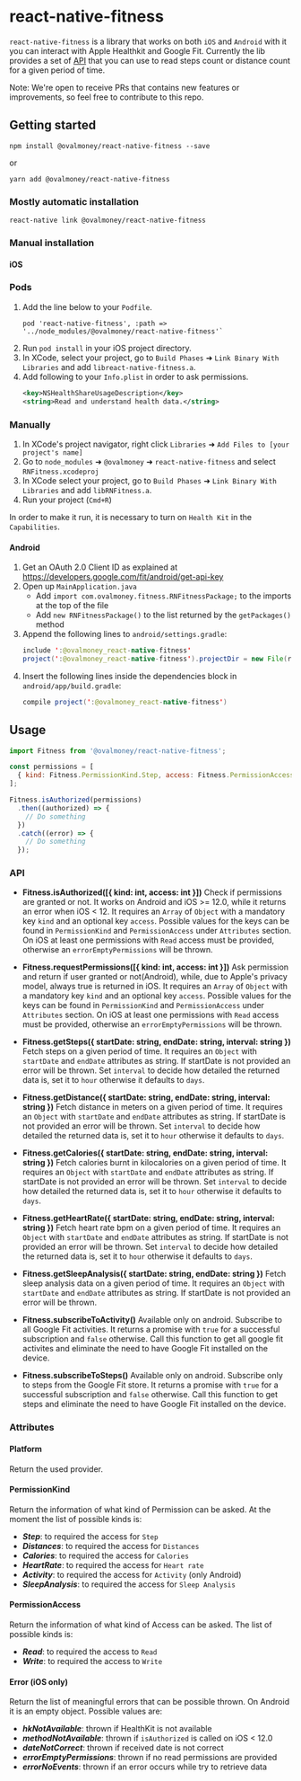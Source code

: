 
# react-native-fitness
`react-native-fitness` is a library that works on both `iOS` and `Android` with it you can interact with Apple Healthkit and Google Fit.
Currently the lib provides a set of [API](#API) that you can use to read steps count or distance count for a given period of time.

Note:
We're open to receive PRs that contains new features or improvements, so feel free to contribute to this repo.

## Getting started

`npm install @ovalmoney/react-native-fitness --save`

or

`yarn add @ovalmoney/react-native-fitness`

### Mostly automatic installation

`react-native link @ovalmoney/react-native-fitness`

### Manual installation


#### iOS

### Pods
1. Add the line below to your `Podfile`.
    ```pod
    pod 'react-native-fitness', :path => '../node_modules/@ovalmoney/react-native-fitness'`
    ```
2. Run `pod install` in your iOS project directory.
3. In XCode, select your project, go to `Build Phases` ➜ `Link Binary With Libraries` and add `libreact-native-fitness.a`.
4. Add following to your `Info.plist` in order to ask permissions.
    ```xml
    <key>NSHealthShareUsageDescription</key>
    <string>Read and understand health data.</string>
    ```

### Manually

1. In XCode's project navigator, right click `Libraries` ➜ `Add Files to [your project's name]`
2. Go to `node_modules` ➜ `@ovalmoney` ➜ `react-native-fitness` and select `RNFitness.xcodeproj`
3. In XCode select your project, go to `Build Phases` ➜ `Link Binary With Libraries` and add `libRNFitness.a`.
4. Run your project (`Cmd+R`)

In order to make it run, it is necessary to turn on `Health Kit` in the `Capabilities`.

#### Android
1. Get an OAuth 2.0 Client ID as explained at https://developers.google.com/fit/android/get-api-key
2. Open up `MainApplication.java`
    - Add `import com.ovalmoney.fitness.RNFitnessPackage;` to the imports at the top of the file
    - Add `new RNFitnessPackage()` to the list returned by the `getPackages()` method
3. Append the following lines to `android/settings.gradle`:
  	```java
  	include ':@ovalmoney_react-native-fitness'
  	project(':@ovalmoney_react-native-fitness').projectDir = new File(rootProject.projectDir, 	'../node_modules/@ovalmoney/react-native-fitness/android')
  	```
4. Insert the following lines inside the dependencies block in `android/app/build.gradle`:
  	```java
    compile project(':@ovalmoney_react-native-fitness')
  	```


## Usage

```javascript
import Fitness from '@ovalmoney/react-native-fitness';

const permissions = [
  { kind: Fitness.PermissionKind.Step, access: Fitness.PermissionAccess.Write },
];

Fitness.isAuthorized(permissions)
  .then((authorized) => {
    // Do something
  })
  .catch((error) => {
    // Do something
  });
```
### API

- **Fitness.isAuthorized([{ kind: int, access: int }])**
Check if permissions are granted or not. It works on Android and iOS >= 12.0, while it returns an error when iOS < 12.
It requires an `Array` of `Object` with a mandatory key `kind` and an optional key `access`.
Possible values for the keys can be found in `PermissionKind` and `PermissionAccess` under `Attributes` section.
On iOS at least one permissions with `Read` access must be provided, otherwise an `errorEmptyPermissions` will be thrown.

- **Fitness.requestPermissions([{ kind: int, access: int }])**
Ask permission and return if user granted or not(Android), while, due to Apple's privacy model, always true is returned in iOS.
It requires an `Array` of `Object` with a mandatory key `kind` and an optional key `access`.
Possible values for the keys can be found in `PermissionKind` and `PermissionAccess` under `Attributes` section.
On iOS at least one permissions with `Read` access must be provided, otherwise an `errorEmptyPermissions` will be thrown.

- **Fitness.getSteps({ startDate: string, endDate: string, interval: string })**
Fetch steps on a given period of time. It requires an `Object` with `startDate` and `endDate` attributes as string. If startDate is not provided an error will be thrown. Set `interval` to decide how detailed the returned data is, set it to `hour` otherwise it defaults to `days`.

- **Fitness.getDistance({ startDate: string, endDate: string, interval: string })**
Fetch distance in meters on a given period of time. It requires an `Object` with `startDate` and `endDate` attributes as string. If startDate is not provided an error will be thrown. Set `interval` to decide how detailed the returned data is, set it to `hour` otherwise it defaults to `days`.

- **Fitness.getCalories({ startDate: string, endDate: string, interval: string })**
Fetch calories burnt in kilocalories on a given period of time. It requires an `Object` with `startDate` and `endDate` attributes as string. If startDate is not provided an error will be thrown. Set `interval` to decide how detailed the returned data is, set it to `hour` otherwise it defaults to `days`.

- **Fitness.getHeartRate({ startDate: string, endDate: string, interval: string })**
Fetch heart rate bpm on a given period of time. It requires an `Object` with `startDate` and `endDate` attributes as string. If startDate is not provided an error will be thrown. Set `interval` to decide how detailed the returned data is, set it to `hour` otherwise it defaults to `days`.

- **Fitness.getSleepAnalysis({ startDate: string, endDate: string })**
Fetch sleep analysis data on a given period of time. It requires an `Object` with `startDate` and `endDate` attributes as string. If startDate is not provided an error will be thrown.

- **Fitness.subscribeToActivity()**
Available only on android. Subscribe to all Google Fit activities. It returns a promise with `true` for a successful subscription and `false` otherwise.
Call this function to get all google fit activites and eliminate the need to have Google Fit installed on the device. 

- **Fitness.subscribeToSteps()**
Available only on android. Subscribe only to steps from the Google Fit store. It returns a promise with `true` for a successful subscription and `false` otherwise.
Call this function to get steps and eliminate the need to have Google Fit installed on the device.

### Attributes

#### Platform
Return the used provider.

#### PermissionKind
Return the information of what kind of Permission can be asked.
At the moment the list of possible kinds is:
 - ***Step***: to required the access for `Step`
 - ***Distances***: to required the access for `Distances`
 - ***Calories***: to required the access for `Calories`
 - ***HeartRate***: to required the access for `Heart rate`
 - ***Activity***: to required the access for `Activity` (only Android)
 - ***SleepAnalysis***: to required the access for `Sleep Analysis`


#### PermissionAccess
Return the information of what kind of Access can be asked.
The list of possible kinds is:
 - ***Read***: to required the access to `Read`
 - ***Write***: to required the access to `Write`

#### Error (iOS only)
Return the list of meaningful errors that can be possible thrown.
On Android it is an empty object.
Possible values are:
 - ***hkNotAvailable***: thrown if HealthKit is not available
 - ***methodNotAvailable***: thrown if `isAuthorized` is called on iOS < 12.0
 -  ***dateNotCorrect***: thrown if received date is not correct
 - ***errorEmptyPermissions***: thrown if no read permissions are provided
 - ***errorNoEvents***: thrown if an error occurs while try to retrieve data


